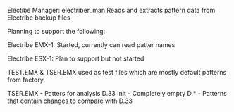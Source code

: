 Electibe Manager: electriber_man
  Reads and extracts pattern data from Electribe backup files

Planning to support the following:
   <p/>Electribe EMX-1: Started, currently can read patter names
   <p></p>Electribe ESX-1: Plan to support but not started

TEST.EMX & TSER.EMX used as test files which are mostly default patterns from factory.

TSER.EMX - Patters for analysis
   D.33 Init - Completely empty
   D.* - Patterns that contain changes to compare with D.33
